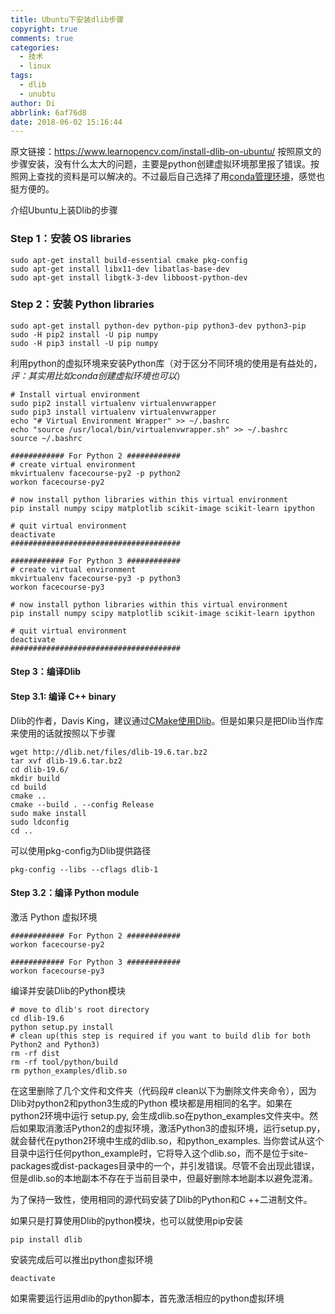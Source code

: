```yaml
---
title: Ubuntu下安装dlib步骤
copyright: true
comments: true
categories:
  - 技术
  - linux
tags: 
  - dlib
  - unubtu
author: Di
abbrlink: 6af76d8
date: 2018-06-02 15:16:44
---
```


原文链接：https://www.learnopencv.com/install-dlib-on-ubuntu/
按照原文的步骤安装，没有什么太大的问题，主要是python创建虚拟环境那里报了错误。按照网上查找的资料是可以解决的。不过最后自己选择了用[conda管理环境][1]，感觉也挺方便的。
<!--more-->

介绍Ubuntu上装Dlib的步骤

### Step 1：安装 OS libraries


``` python?linenums
sudo apt-get install build-essential cmake pkg-config
sudo apt-get install libx11-dev libatlas-base-dev
sudo apt-get install libgtk-3-dev libboost-python-dev
```

### Step 2：安装 Python libraries


``` python?linenums
sudo apt-get install python-dev python-pip python3-dev python3-pip
sudo -H pip2 install -U pip numpy
sudo -H pip3 install -U pip numpy
```

利用python的虚拟环境来安装Python库（对于区分不同环境的使用是有益处的，*评：其实用比如conda创建虚拟环境也可以*）


``` python?linenums
# Install virtual environment
sudo pip2 install virtualenv virtualenvwrapper
sudo pip3 install virtualenv virtualenvwrapper
echo "# Virtual Environment Wrapper" >> ~/.bashrc
echo "source /usr/local/bin/virtualenvwrapper.sh" >> ~/.bashrc
source ~/.bashrc
  
############ For Python 2 ############
# create virtual environment
mkvirtualenv facecourse-py2 -p python2
workon facecourse-py2
  
# now install python libraries within this virtual environment
pip install numpy scipy matplotlib scikit-image scikit-learn ipython
  
# quit virtual environment
deactivate
######################################
  
############ For Python 3 ############
# create virtual environment
mkvirtualenv facecourse-py3 -p python3
workon facecourse-py3
  
# now install python libraries within this virtual environment
pip install numpy scipy matplotlib scikit-image scikit-learn ipython
  
# quit virtual environment
deactivate
######################################
```


#### Step 3：编译Dlib


#### Step 3.1:  编译 C++ binary


Dlib的作者，Davis King，建议通过[CMake使用Dlib][2]。但是如果只是把Dlib当作库来使用的话就按照以下步骤


``` python?linenums
wget http://dlib.net/files/dlib-19.6.tar.bz2
tar xvf dlib-19.6.tar.bz2
cd dlib-19.6/
mkdir build
cd build
cmake ..
cmake --build . --config Release
sudo make install
sudo ldconfig
cd ..
```

可以使用pkg-config为Dlib提供路径


``` python?linenums
pkg-config --libs --cflags dlib-1
```


#### Step 3.2：编译 Python module


激活 Python 虚拟环境


``` python?linenums
############ For Python 2 ############
workon facecourse-py2
 
############ For Python 3 ############
workon facecourse-py3
```


编译并安装Dlib的Python模块


``` python?linenums
# move to dlib's root directory
cd dlib-19.6
python setup.py install
# clean up(this step is required if you want to build dlib for both Python2 and Python3)
rm -rf dist
rm -rf tool/python/build
rm python_examples/dlib.so
```


在这里删除了几个文件和文件夹（代码段# clean以下为删除文件夹命令），因为Dlib对python2和python3生成的Python 模块都是用相同的名字。如果在python2环境中运行 setup.py, 会生成dlib.so在python_examples文件夹中。然后如果取消激活Python2的虚拟环境，激活Python3的虚拟环境，运行setup.py，就会替代在python2环境中生成的dlib.so，和python_examples.
当你尝试从这个目录中运行任何python_example时，它将导入这个dlib.so，而不是位于site-packages或dist-packages目录中的一个，并引发错误。尽管不会出现此错误，但是dlib.so的本地副本不存在于当前目录中，但最好删除本地副本以避免混淆。


为了保持一致性，使用相同的源代码安装了Dlib的Python和C ++二进制文件。


如果只是打算使用Dlib的python模块，也可以就使用pip安装


``` python?linenums
pip install dlib
```


安装完成后可以推出python虚拟环境


``` python?linenums
deactivate
```


如果需要运行运用dlib的python脚本，首先激活相应的python虚拟环境


  [1]: http://www.xpandi.top/posts/b5a05a6e/
  [2]: https://stackoverflow.com/questions/33996361/create-a-shared-library-for-dlib/33997825#33997825